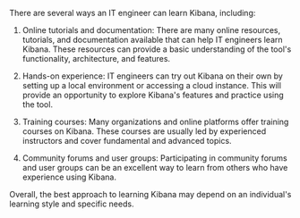 There are several ways an IT engineer can learn Kibana, including:

1. Online tutorials and documentation: There are many online resources, tutorials, and documentation available that can help IT engineers learn Kibana. These resources can provide a basic understanding of the tool's functionality, architecture, and features.

2. Hands-on experience: IT engineers can try out Kibana on their own by setting up a local environment or accessing a cloud instance. This will provide an opportunity to explore Kibana's features and practice using the tool.

3. Training courses: Many organizations and online platforms offer training courses on Kibana. These courses are usually led by experienced instructors and cover fundamental and advanced topics.

4. Community forums and user groups: Participating in community forums and user groups can be an excellent way to learn from others who have experience using Kibana.

Overall, the best approach to learning Kibana may depend on an individual's learning style and specific needs.
